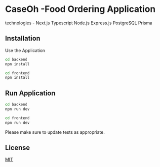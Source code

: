 # CaseOh -Food Ordering Application 

 technologies - Next.js Typescript Node.js Express.js  PostgreSQL Prisma

## Installation

Use the Application  

```bash
cd backend
npm install 
```
```bash
cd frontend
npm install 
```
## Run Application

```bash
cd backend
npm run dev
```
```bash
cd frontend
npm run dev
```
Please make sure to update tests as appropriate.

## License

[MIT](https://choosealicense.com/licenses/mit/)
